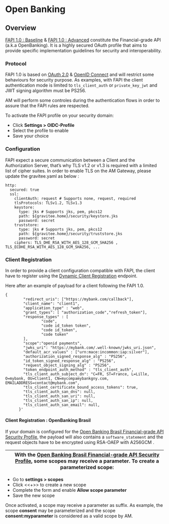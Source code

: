 # Open Banking

## Overview

[FAPI 1.0 : Baseline](https://openid.net/specs/openid-financial-api-part-1-1\_0.html) & [FAPI 1.0 : Advanced](https://openid.net/specs/openid-financial-api-part-2-1\_0.html) constitute the Financial-grade API (a.k.a OpenBanking). It is a highly secured OAuth profile that aims to provide specific implementation guidelines for security and interoperability.

### Protocol

FAPI 1.0 is based on [OAuth 2.0](https://tools.ietf.org/html/rfc6749) & [OpenID Connect](https://openid.net/connect) and will restrict some behaviours for security purpose. As examples, with FAPI the client authentication mode is limited to `tls_client_auth` or `private_key_jwt` and JWT signing algorithm must be PS256.

AM will perform some controles during the authentication flows in order to assure that the FAPI rules are respected.

To activate the FAPI profile on your security domain:

* Click **Settings > OIDC-Profile**
* Select the profile to enable
* Save your choice

### Configuration

FAPI expect a secure communication between a Client and the Authorization Server, that’s why TLS v1.2 or v1.3 is required with a limited list of cipher suites. In order to enable TLS on the AM Gateway, please update the gravitee.yaml as below :

```
http:
  secured: true
  ssl:
    clientAuth: request # Supports none, request, required
    tlsProtocols: TLSv1.2, TLSv1.3
    keystore:
      type: jks # Supports jks, pem, pkcs12
      path: ${gravitee.home}/security/keystore.jks
      password: secret
    truststore:
      type: jks # Supports jks, pem, pkcs12
      path: ${gravitee.home}/security/truststore.jks
      password: secret
    ciphers: TLS_DHE_RSA_WITH_AES_128_GCM_SHA256 , TLS_ECDHE_RSA_WITH_AES_128_GCM_SHA256, ...
```

### Client Registration

In order to provide a client configuration compatible with FAPI, the client have to register using the [Dynamic Client Registration](https://openid.net/specs/openid-connect-registration-1\_0.html) endpoint.

Here after an example of payload for a client following the FAPI 1.0.

```
{
        "redirect_uris": ["https://mybank.com/callback"],
        "client_name": "client1",
        "application_type" : "web",
        "grant_types": [ "authorization_code","refresh_token"],
        "response_types" : [
                "code",
                "code id_token token",
                "code id_token",
                "code token"
        ],
        "scope":"openid payments",
        "jwks_uri": "https://mybank.com/.well-known/jwks_uri.json",
        "default_acr_values" : ["urn:mace:incommon:iap:silver"],
        "authorization_signed_response_alg" : "PS256",
        "id_token_signed_response_alg" : "PS256",
        "request_object_signing_alg" : "PS256",
        "token_endpoint_auth_method" : "tls_client_auth",
        "tls_client_auth_subject_dn": "C=FR, ST=France, L=Lille, O=mybank, OU=Client1, CN=mycompamybankgny.com, EMAILADDRESS=contact@mybank.com",
        "tls_client_certificate_bound_access_tokens": true,
        "tls_client_auth_san_dns": null,
        "tls_client_auth_san_uri": null,
        "tls_client_auth_san_ip": null,
        "tls_client_auth_san_email": null,
      }'
```

#### Client Registration : OpenBanking Brasil

If your domain is configured for the [Open Banking Brasil Financial-grade API Security Profile](https://openbanking-brasil.github.io/specs-seguranca/open-banking-brasil-financial-api-1\_ID2.html), the payload will also contains a `software_statement` and the request objects have to be encrypted using RSA-OAEP with A256GCM .

|   | With the [Open Banking Brasil Financial-grade API Security Profile](https://openbanking-brasil.github.io/specs-seguranca/open-banking-brasil-financial-api-1\_ID2.html), some scopes may receive a parameter. To create a **parameterized** scope: |
| - | -------------------------------------------------------------------------------------------------------------------------------------------------------------------------------------------------------------------------------------------------- |

* Go to **settings > scopes**
* Click <<+>> to create a new scope
* Complete the form and enable **Allow scope parameter**
* Save the new scope

Once activated, a scope may receive a parameter as suffix. As example, the scope **consent** may be parameterized and the scope **consent:myparameter** is considered as a valid scope by AM.
